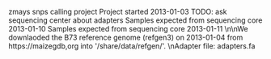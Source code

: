 
zmays snps calling project
Project started 2013-01-03
TODO: ask sequencing center about adapters
Samples expected from sequencing core 2013-01-10
Samples expected from sequencing core 2013-01-11
\n\nWe downlaoded the B73 reference genome (refgen3) on 2013-01-04 from
https://maizegdb,org into '/share/data/refgen/'.
\nAdapter file: adapters.fa
